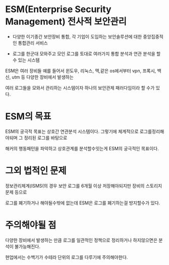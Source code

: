 # ESM(Enterprise Security Management) 전사적 보안관리

* 다양한 이기종간 보안장비 통합, 각 기업이 도입하는 보안솔루션에 대한 중앙집중적인 통합관리 서비스

* 로그를 한군대 모와주고 모인 로그를 토대로 여러가지 통합 분석과 연관 분석을 할 수 있는 시스템

ESM은 여러 장비들 예를 들어서 윈도우, 리눅스, 맥,같은 os에서부터 vpn, 프록시, 백신, utm 등 다양한 장비에서 발생하는

여러 로그들을 모와서 관리하는 시스템이자 하나의 보안관제 패러다임이라 할 수가 있다.

# ESM의 목표

ESM의 궁극적 목표는 상호간 연관분석 시스템이다. 그렇기에 체계적으로 로그를정리해야되며 그 정리된 로그를 바탕으로

해커의 행동패턴을 파악하고 상호관계를 분석할수잇는게 ESM의 궁극적인 목표이다.

# 그외 법적인 문제

정보관리체계(ISMS(의 경우 보안 로그를 6개월 이상 저장해야되지만 장비의 스토리지 문제 등으로

로그를 폐기하거나 해야될수밖에 없는데 ESM은 로그를 폐기하는걸 방지할수가 있다. 

# 주의해야될 점
다양한 장비에서 발생하는 만큼 로그를 일관적인 정책으로 정리하거나 하지않으면은 분석이 불가능해진다.

현업에서는 수백기가 수테라 단위의 로그를 다루기에 주의해야한다.

